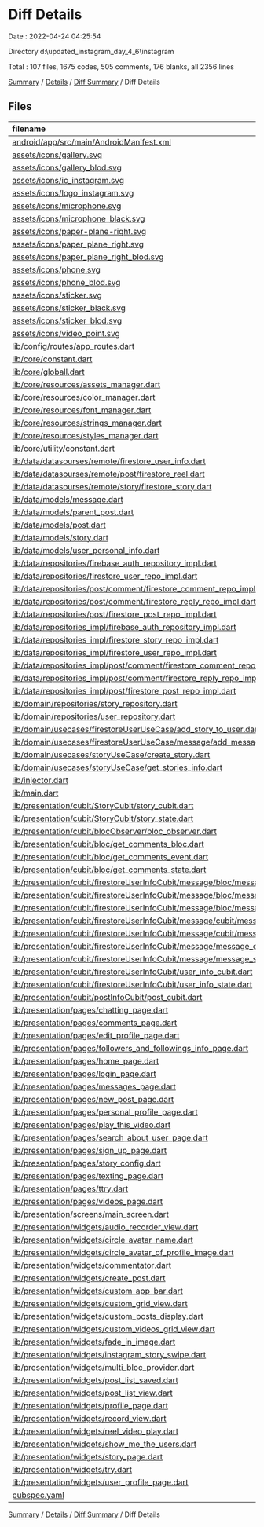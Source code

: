 # Diff Details

Date : 2022-04-24 04:25:54

Directory d:\updated_instagram_day_4_6\instagram

Total : 107 files,  1675 codes, 505 comments, 176 blanks, all 2356 lines

[Summary](results.md) / [Details](details.md) / [Diff Summary](diff.md) / Diff Details

## Files
| filename | language | code | comment | blank | total |
| :--- | :--- | ---: | ---: | ---: | ---: |
| [android/app/src/main/AndroidManifest.xml](/android/app/src/main/AndroidManifest.xml) | XML | 2 | 0 | 0 | 2 |
| [assets/icons/gallery.svg](/assets/icons/gallery.svg) | XML | 1 | 0 | 0 | 1 |
| [assets/icons/gallery_blod.svg](/assets/icons/gallery_blod.svg) | XML | 1 | 0 | 0 | 1 |
| [assets/icons/ic_instagram.svg](/assets/icons/ic_instagram.svg) | XML | -4 | 0 | -1 | -5 |
| [assets/icons/logo_instagram.svg](/assets/icons/logo_instagram.svg) | XML | 4 | 0 | 1 | 5 |
| [assets/icons/microphone.svg](/assets/icons/microphone.svg) | XML | 1 | 0 | 0 | 1 |
| [assets/icons/microphone_black.svg](/assets/icons/microphone_black.svg) | XML | 1 | 0 | 0 | 1 |
| [assets/icons/paper-plane-right.svg](/assets/icons/paper-plane-right.svg) | XML | 1 | 0 | 0 | 1 |
| [assets/icons/paper_plane_right.svg](/assets/icons/paper_plane_right.svg) | XML | 1 | 0 | 0 | 1 |
| [assets/icons/paper_plane_right_blod.svg](/assets/icons/paper_plane_right_blod.svg) | XML | 1 | 0 | 0 | 1 |
| [assets/icons/phone.svg](/assets/icons/phone.svg) | XML | 1 | 0 | 0 | 1 |
| [assets/icons/phone_blod.svg](/assets/icons/phone_blod.svg) | XML | 1 | 0 | 0 | 1 |
| [assets/icons/sticker.svg](/assets/icons/sticker.svg) | XML | 1 | 0 | 0 | 1 |
| [assets/icons/sticker_black.svg](/assets/icons/sticker_black.svg) | XML | 1 | 0 | 0 | 1 |
| [assets/icons/sticker_blod.svg](/assets/icons/sticker_blod.svg) | XML | 1 | 0 | 0 | 1 |
| [assets/icons/video_point.svg](/assets/icons/video_point.svg) | XML | 1 | 0 | 0 | 1 |
| [lib/config/routes/app_routes.dart](/lib/config/routes/app_routes.dart) | Dart | 1 | 1 | 0 | 2 |
| [lib/core/constant.dart](/lib/core/constant.dart) | Dart | -1 | 0 | 0 | -1 |
| [lib/core/globall.dart](/lib/core/functions/date_of_now.dart) | Dart | 51 | 38 | 10 | 99 |
| [lib/core/resources/assets_manager.dart](/lib/core/resources/assets_manager.dart) | Dart | 20 | 0 | 5 | 25 |
| [lib/core/resources/color_manager.dart](/lib/core/resources/color_manager.dart) | Dart | 14 | 0 | 2 | 16 |
| [lib/core/resources/font_manager.dart](/lib/core/resources/font_manager.dart) | Dart | 20 | 0 | 4 | 24 |
| [lib/core/resources/strings_manager.dart](/lib/core/resources/strings_manager.dart) | Dart | 52 | 0 | 8 | 60 |
| [lib/core/resources/styles_manager.dart](/lib/core/resources/styles_manager.dart) | Dart | 50 | 0 | 9 | 59 |
| [lib/core/utility/constant.dart](/lib/core/utility/constant.dart) | Dart | 1 | 0 | 0 | 1 |
| [lib/data/datasourses/remote/firestore_user_info.dart](/lib/data/datasourses/remote/user/firestore_user_info.dart) | Dart | 11 | 1 | -2 | 10 |
| [lib/data/datasourses/remote/post/firestore_reel.dart](/lib/data/datasourses/remote/post/firestore_reel.dart) | Dart | 0 | -19 | -1 | -20 |
| [lib/data/datasourses/remote/story/firestore_story.dart](/lib/data/datasourses/remote/story/firestore_story.dart) | Dart | 42 | 0 | 6 | 48 |
| [lib/data/models/message.dart](/lib/data/models/message.dart) | Dart | 19 | 0 | 1 | 20 |
| [lib/data/models/parent_post.dart](/lib/data/models/parent_post.dart) | Dart | 19 | 0 | 3 | 22 |
| [lib/data/models/post.dart](/lib/data/models/post.dart) | Dart | 1 | 0 | -1 | 0 |
| [lib/data/models/story.dart](/lib/data/models/story.dart) | Dart | 50 | 0 | 4 | 54 |
| [lib/data/models/user_personal_info.dart](/lib/data/models/user_personal_info.dart) | Dart | 7 | 0 | 0 | 7 |
| [lib/data/repositories/firebase_auth_repository_impl.dart](/lib/data/repositories/firebase_auth_repository_impl.dart) | Dart | -36 | 0 | -4 | -40 |
| [lib/data/repositories/firestore_user_repo_impl.dart](/lib/data/repositories/firestore_user_repo_impl.dart) | Dart | -141 | -5 | -16 | -162 |
| [lib/data/repositories/post/comment/firestore_comment_repo_impl.dart](/lib/data/repositories/post/comment/firestore_comment_repo_impl.dart) | Dart | -51 | 0 | -8 | -59 |
| [lib/data/repositories/post/comment/firestore_reply_repo_impl.dart](/lib/data/repositories/post/comment/firestore_reply_repo_impl.dart) | Dart | -53 | 0 | -7 | -60 |
| [lib/data/repositories/post/firestore_post_repo_impl.dart](/lib/data/repositories/post/firestore_post_repo_impl.dart) | Dart | -65 | 0 | -7 | -72 |
| [lib/data/repositories_impl/firebase_auth_repository_impl.dart](/lib/data/repositories_impl/firebase_auth_repository_impl.dart) | Dart | 36 | 0 | 4 | 40 |
| [lib/data/repositories_impl/firestore_story_repo_impl.dart](/lib/data/repositories_impl/firestore_story_repo_impl.dart) | Dart | 35 | 0 | 3 | 38 |
| [lib/data/repositories_impl/firestore_user_repo_impl.dart](/lib/data/repositories_impl/firestore_user_repo_impl.dart) | Dart | 157 | 5 | 17 | 179 |
| [lib/data/repositories_impl/post/comment/firestore_comment_repo_impl.dart](/lib/data/repositories_impl/post/comment/firestore_comment_repo_impl.dart) | Dart | 51 | 0 | 8 | 59 |
| [lib/data/repositories_impl/post/comment/firestore_reply_repo_impl.dart](/lib/data/repositories_impl/post/comment/firestore_reply_repo_impl.dart) | Dart | 53 | 0 | 7 | 60 |
| [lib/data/repositories_impl/post/firestore_post_repo_impl.dart](/lib/data/repositories_impl/post/firestore_post_repo_impl.dart) | Dart | 65 | 0 | 7 | 72 |
| [lib/domain/repositories/story_repository.dart](/lib/domain/repositories/story_repository.dart) | Dart | 9 | 0 | 2 | 11 |
| [lib/domain/repositories/user_repository.dart](/lib/domain/repositories/user_repository.dart) | Dart | 4 | 0 | 0 | 4 |
| [lib/domain/usecases/firestoreUserUseCase/add_story_to_user.dart](/lib/domain/use_cases/user/add_story_to_user.dart) | Dart | 14 | 0 | 4 | 18 |
| [lib/domain/usecases/firestoreUserUseCase/message/add_message.dart](/lib/domain/use_cases/user/message/add_message.dart) | Dart | 7 | 0 | 0 | 7 |
| [lib/domain/usecases/storyUseCase/create_story.dart](/lib/domain/use_cases/story/create_story.dart) | Dart | 13 | 0 | 4 | 17 |
| [lib/domain/usecases/storyUseCase/get_stories_info.dart](/lib/domain/use_cases/story/get_stories_info.dart) | Dart | 16 | 0 | 4 | 20 |
| [lib/injector.dart](/lib/core/utility/injector.dart) | Dart | 22 | 7 | 2 | 31 |
| [lib/main.dart](/lib/main.dart) | Dart | -7 | -12 | 0 | -19 |
| [lib/presentation/cubit/StoryCubit/story_cubit.dart](/lib/presentation/cubit/StoryCubit/story_cubit.dart) | Dart | 37 | 0 | 7 | 44 |
| [lib/presentation/cubit/StoryCubit/story_state.dart](/lib/presentation/cubit/StoryCubit/story_state.dart) | Dart | 26 | 0 | 9 | 35 |
| [lib/presentation/cubit/blocObserver/bloc_observer.dart](/lib/presentation/cubit/blocObserver/bloc_observer.dart) | Dart | -3 | -30 | -5 | -38 |
| [lib/presentation/cubit/bloc/get_comments_bloc.dart](/lib/presentation/cubit/postInfoCubit/commentsInfo/bloc/get_comments_bloc.dart) | Dart | 0 | 30 | 1 | 31 |
| [lib/presentation/cubit/bloc/get_comments_event.dart](/lib/presentation/cubit/postInfoCubit/commentsInfo/bloc/get_comments_event.dart) | Dart | 0 | 23 | 1 | 24 |
| [lib/presentation/cubit/bloc/get_comments_state.dart](/lib/presentation/cubit/postInfoCubit/commentsInfo/bloc/get_comments_state.dart) | Dart | 0 | 20 | 1 | 21 |
| [lib/presentation/cubit/firestoreUserInfoCubit/message/bloc/message_bloc.dart](/lib/presentation/cubit/firestoreUserInfoCubit/message/bloc/message_bloc.dart) | Dart | 35 | 0 | 7 | 42 |
| [lib/presentation/cubit/firestoreUserInfoCubit/message/bloc/message_event.dart](/lib/presentation/cubit/firestoreUserInfoCubit/message/bloc/message_event.dart) | Dart | 18 | 0 | 7 | 25 |
| [lib/presentation/cubit/firestoreUserInfoCubit/message/bloc/message_state.dart](/lib/presentation/cubit/firestoreUserInfoCubit/message/bloc/message_state.dart) | Dart | 14 | 0 | 7 | 21 |
| [lib/presentation/cubit/firestoreUserInfoCubit/message/cubit/message_cubit.dart](/lib/presentation/cubit/firestoreUserInfoCubit/message/cubit/message_cubit.dart) | Dart | 29 | 0 | 5 | 34 |
| [lib/presentation/cubit/firestoreUserInfoCubit/message/cubit/message_state.dart](/lib/presentation/cubit/firestoreUserInfoCubit/message/cubit/message_state.dart) | Dart | 21 | 2 | 8 | 31 |
| [lib/presentation/cubit/firestoreUserInfoCubit/message/message_cubit.dart](/lib/presentation/cubit/firestoreUserInfoCubit/message/message_cubit.dart) | Dart | -28 | -10 | -7 | -45 |
| [lib/presentation/cubit/firestoreUserInfoCubit/message/message_state.dart](/lib/presentation/cubit/firestoreUserInfoCubit/message/message_state.dart) | Dart | -21 | -2 | -8 | -31 |
| [lib/presentation/cubit/firestoreUserInfoCubit/user_info_cubit.dart](/lib/presentation/cubit/firestoreUserInfoCubit/user_info_cubit.dart) | Dart | 15 | -1 | 1 | 15 |
| [lib/presentation/cubit/firestoreUserInfoCubit/user_info_state.dart](/lib/presentation/cubit/firestoreUserInfoCubit/user_info_state.dart) | Dart | 4 | -6 | 2 | 0 |
| [lib/presentation/cubit/postInfoCubit/post_cubit.dart](/lib/presentation/cubit/postInfoCubit/post_cubit.dart) | Dart | 0 | 0 | -1 | -1 |
| [lib/presentation/pages/chatting_page.dart](/lib/presentation/pages/messages/chatting_page.dart) | Dart | 539 | 8 | 29 | 576 |
| [lib/presentation/pages/comments_page.dart](/lib/presentation/pages/comments/comments_page.dart) | Dart | 3 | -3 | -3 | -3 |
| [lib/presentation/pages/edit_profile_page.dart](/lib/presentation/pages/profile/edit_profile_page.dart) | Dart | 5 | 0 | 0 | 5 |
| [lib/presentation/pages/followers_and_followings_info_page.dart](/lib/presentation/pages/profile/followers_info_page.dart) | Dart | 1 | 0 | 0 | 1 |
| [lib/presentation/pages/home_page.dart](/lib/presentation/pages/time_line/my_own_time_line/home_page.dart) | Dart | 55 | 2 | -1 | 56 |
| [lib/presentation/pages/login_page.dart](/lib/presentation/pages/register/login_page.dart) | Dart | 7 | 0 | 1 | 8 |
| [lib/presentation/pages/messages_page.dart](/lib/presentation/pages/messages/messages_page.dart) | Dart | 1 | 0 | 0 | 1 |
| [lib/presentation/pages/new_post_page.dart](/lib/presentation/pages/profile/create_post_page.dart) | Dart | 9 | 0 | -1 | 8 |
| [lib/presentation/pages/personal_profile_page.dart](/lib/presentation/pages/profile/personal_profile_page.dart) | Dart | 23 | 0 | 2 | 25 |
| [lib/presentation/pages/play_this_video.dart](/lib/presentation/pages/video/play_this_video.dart) | Dart | 20 | 2 | -1 | 21 |
| [lib/presentation/pages/search_about_user_page.dart](/lib/presentation/pages/time_line/all_user_time_line/all_users_time_line.dart) | Dart | -1 | 0 | -1 | -2 |
| [lib/presentation/pages/sign_up_page.dart](/lib/presentation/pages/register/sign_up_page.dart) | Dart | 3 | 0 | -2 | 1 |
| [lib/presentation/pages/story_config.dart](/lib/presentation/pages/story/create_story.dart) | Dart | 134 | 2 | 12 | 148 |
| [lib/presentation/pages/texting_page.dart](/lib/presentation/pages/texting_page.dart) | Dart | -357 | -13 | -23 | -393 |
| [lib/presentation/pages/ttry.dart](/lib/presentation/pages/ttry.dart) | Dart | -133 | -11 | -22 | -166 |
| [lib/presentation/pages/videos_page.dart](/lib/presentation/pages/video/videos_page.dart) | Dart | 82 | -14 | 7 | 75 |
| [lib/presentation/screens/main_screen.dart](/lib/presentation/screens/main_screen.dart) | Dart | 13 | 0 | -1 | 12 |
| [lib/presentation/widgets/audio_recorder_view.dart](/lib/presentation/widgets/audio_recorder_view.dart) | Dart | 104 | 0 | 23 | 127 |
| [lib/presentation/widgets/circle_avatar_name.dart](/lib/presentation/widgets/global/circle_avatar_image/circle_avatar_name.dart) | Dart | 3 | 0 | 0 | 3 |
| [lib/presentation/widgets/circle_avatar_of_profile_image.dart](/lib/presentation/widgets/global/circle_avatar_image/circle_avatar_of_profile_image.dart) | Dart | -3 | 0 | 0 | -3 |
| [lib/presentation/widgets/commentator.dart](/lib/presentation/widgets/belong_to/comments_w/commentator.dart) | Dart | -1 | 0 | 0 | -1 |
| [lib/presentation/widgets/create_post.dart](/lib/presentation/widgets/create_post.dart) | Dart | 0 | 44 | 1 | 45 |
| [lib/presentation/widgets/custom_app_bar.dart](/lib/presentation/widgets/global/custom_widgets/custom_app_bar.dart) | Dart | 1 | 0 | 0 | 1 |
| [lib/presentation/widgets/custom_grid_view.dart](/lib/presentation/widgets/global/custom_widgets/custom_grid_view_display.dart) | Dart | -2 | -6 | 0 | -8 |
| [lib/presentation/widgets/custom_posts_display.dart](/lib/presentation/widgets/custom_posts_display.dart) | Dart | 1 | 1 | 0 | 2 |
| [lib/presentation/widgets/custom_videos_grid_view.dart](/lib/presentation/widgets/belong_to/profile_w/custom_videos_grid_view.dart) | Dart | 0 | 2 | 0 | 2 |
| [lib/presentation/widgets/fade_in_image.dart](/lib/presentation/widgets/global/custom_widgets/custom_network_image_display.dart) | Dart | 43 | 0 | 4 | 47 |
| [lib/presentation/widgets/instagram_story_swipe.dart](/lib/presentation/widgets/belong_to/story_w/story_swipe.dart) | Dart | 86 | 0 | 15 | 101 |
| [lib/presentation/widgets/multi_bloc_provider.dart](/lib/presentation/widgets/global/others/multi_bloc_provider.dart) | Dart | 8 | 0 | 0 | 8 |
| [lib/presentation/widgets/post_list_saved.dart](/lib/presentation/widgets/post_list_saved.dart) | Dart | 216 | 8 | 12 | 236 |
| [lib/presentation/widgets/post_list_view.dart](/lib/presentation/widgets/belong_to/time_line_w/image_of_post_for_time_line.dart) | Dart | -15 | 0 | 1 | -14 |
| [lib/presentation/widgets/profile_page.dart](/lib/presentation/widgets/belong_to/profile_w/profile_page.dart) | Dart | 2 | 6 | 0 | 8 |
| [lib/presentation/widgets/record_view.dart](/lib/presentation/widgets/belong_to/messages_w/record_view.dart) | Dart | 99 | 0 | 11 | 110 |
| [lib/presentation/widgets/reel_video_play.dart](/lib/presentation/widgets/belong_to/videos_w/reel_video_play.dart) | Dart | 13 | 0 | 3 | 16 |
| [lib/presentation/widgets/show_me_the_users.dart](/lib/presentation/widgets/belong_to/profile_w/show_me_the_users.dart) | Dart | -3 | 0 | 0 | -3 |
| [lib/presentation/widgets/story_page.dart](/lib/presentation/widgets/story_page.dart) | Dart | 66 | 0 | 10 | 76 |
| [lib/presentation/widgets/try.dart](/lib/presentation/widgets/story_page.dart) | Dart | 0 | 435 | -1 | 434 |
| [lib/presentation/widgets/user_profile_page.dart](/lib/presentation/pages/profile/user_profile_page.dart) | Dart | -3 | 0 | -1 | -4 |
| [pubspec.yaml](/pubspec.yaml) | YAML | 8 | 0 | -1 | 7 |

[Summary](results.md) / [Details](details.md) / [Diff Summary](diff.md) / Diff Details